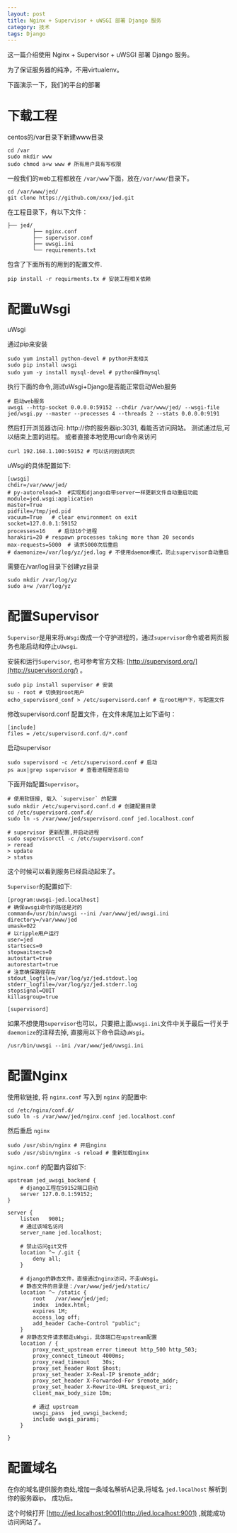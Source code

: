 ```yaml
---
layout: post
title: Nginx + Supervisor + uWSGI 部署 Django 服务
category: 技术
tags: Django
---
```

这一篇介绍使用 Nginx + Supervisor + uWSGI 部署 Django 服务。 

为了保证服务器的纯净，不用virtualenv。

下面演示一下，我们的平台的部署

# 下载工程

centos的/var目录下新建www目录

    cd /var
    sudo mkdir www
    sudo chmod a+w www # 所有用户具有写权限
    
一般我们的web工程都放在 `/var/www`下面，放在`/var/www/`目录下。 

	cd /var/www/jed/
	git clone https://github.com/xxx/jed.git

在工程目录下，有以下文件：

    ├── jed/
            ├── nginx.conf
            ├── supervisor.conf
            ├── uwsgi.ini
            └── requirements.txt

包含了下面所有的用到的配置文件.

    pip install -r requirments.tx # 安装工程相关依赖

# 配置uWsgi

uWsgi

通过pip来安装
    
    sudo yum install python-devel # python开发相关
    sudo pip install uwsgi
    sudo yum -y install mysql-devel # python操作mysql 

执行下面的命令,测试uWsgi+Django是否能正常启动Web服务

    # 启动web服务
    uwsgi --http-socket 0.0.0.0:59152 --chdir /var/www/jed/ --wsgi-file jed/wsgi.py --master --processes 4 --threads 2 --stats 0.0.0.0:9191

然后打开浏览器访问: http://你的服务器ip:3031, 看能否访问网站。 测试通过后,可以结束上面的进程。
或者直接本地使用curl命令来访问
    
    curl 192.168.1.100:59152 # 可以访问到该网页

uWsgi的具体配置如下:

    [uwsgi]
    chdir=/var/www/jed/
    # py-autoreload=3  #实现和django自带server一样更新文件自动重启功能
    module=jed.wsgi:application
    master=True
    pidfile=/tmp/jed.pid
    vacuum=True   # clear environment on exit
    socket=127.0.0.1:59152
    processes=16    # 启动16个进程
    harakiri=20 # respawn processes taking more than 20 seconds
    max-requests=5000  # 请求5000次后重启
    # daemonize=/var/log/yz/jed.log # 不使用daemon模式，防止supervisor自动重启

需要在/var/log目录下创建yz目录
    
    sudo mkdir /var/log/yz
    sudo a+w /var/log/yz


# 配置Supervisor

`Supervisor`是用来将`uWsgi`做成一个守护进程的，通过`supervisor`命令或者网页服务也能启动和停止`uUwsgi`.

安装和运行`Supervisor`, 也可参考官方文档: [http://supervisord.org/](http://supervisord.org/) 。
    
    sudo pip install supervisor # 安装
    su - root # 切换到root用户
    echo_supervisord_conf > /etc/supervisord.conf # 在root用户下，写配置文件

修改supervisord.conf 配置文件，在文件末尾加上如下语句：

    [include]
    files = /etc/supervisord.conf.d/*.conf

启动supervisor

    sudo supervisord -c /etc/supervisord.conf # 启动
    ps aux|grep supervisor # 查看进程是否启动


下面开始配置`Supervisor`。

    # 使用软链接, 载入 `supervisor` 的配置
    sudo mkdir /etc/supervisord.conf.d # 创建配置目录
    cd /etc/supervisord.conf.d/
    sudo ln -s /var/www/jed/supervisord.conf jed.localhost.conf 
    
    # supervisor 更新配置,并启动进程
    sudo supervisorctl -c /etc/supervisord.conf
    > reread
    > update
    > status

这个时候可以看到服务已经启动起来了。

`Supervisor`的配置如下:
    
    [program:uwsgi-jed.localhost]
    # 确保uwsgi命令的路径是对的
    command=/usr/bin/uwsgi --ini /var/www/jed/uwsgi.ini
    directory=/var/www/jed
    umask=022
    # 以ripple用户运行
    user=jed
    startsecs=0
    stopwaitsecs=0
    autostart=true
    autorestart=true
    # 注意确保路径存在
    stdout_logfile=/var/log/yz/jed.stdout.log
    stderr_logfile=/var/log/yz/jed.stderr.log
    stopsignal=QUIT
    killasgroup=true
    
    [supervisord]

如果不想使用`Supervisor`也可以，只要把上面`uwsgi.ini`文件中关于最后一行关于`daemonize`的注释去掉, 直接用以下命令启动`uWsgi`。

    /usr/bin/uwsgi --ini /var/www/jed/uwsgi.ini


# 配置Nginx

使用软链接, 将 `nginx.conf` 写入到 `nginx` 的配置中:

    cd /etc/nginx/conf.d/
    sudo ln -s /var/www/jed/nginx.conf jed.localhost.conf

然后重启 `nginx`

    sudo /usr/sbin/nginx # 开启nginx
    sudo /usr/sbin/nginx -s reload # 重新加载nginx
    

`nginx.conf` 的配置内容如下:

    upstream jed_uwsgi_backend {
    	# django工程在59152端口启动
        server 127.0.0.1:59152;
    }
    
    server {
        listen   9001;
        # 通过该域名访问
        server_name jed.localhost;
    
    	# 禁止访问git文件
        location ^~ /.git {
            deny all;
        }
    	
    	# django的静态文件，直接通过nginx访问，不走uWsgi。 
    	# 静态文件的目录是：/var/www/jed/jed/static/
        location ^~ /static {
            root   /var/www/jed/jed; 
            index  index.html;
            expires 1M;
            access_log off;
            add_header Cache-Control "public";
        }
    	# 非静态文件请求都走uWsgi，具体端口在upstream配置
        location / {
            proxy_next_upstream error timeout http_500 http_503;
            proxy_connect_timeout 4000ms;
            proxy_read_timeout    30s;
            proxy_set_header Host $host;
            proxy_set_header X-Real-IP $remote_addr;
            proxy_set_header X-Forwarded-For $remote_addr;
            proxy_set_header X-Rewrite-URL $request_uri;
            client_max_body_size 10m;
    
    		# 通过 upstream 
            uwsgi_pass  jed_uwsgi_backend;
            include uwsgi_params;
        }
    
    }
 
# 配置域名

 在你的域名提供服务商处,增加一条域名解析A记录,将域名 `jed.localhost` 解析到 你的服务器ip。
 成功后。
 
 这个时候打开 [http://jed.localhost:9001](http://jed.localhost:9001) ,就能成功访问网站了。
 
 